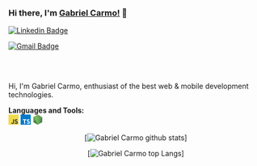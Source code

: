 ### Hi there, I'm [Gabriel Carmo!](https://gabrielcarmo-s.github.io) 👋

[![Linkedin Badge](https://img.shields.io/badge/-Gabriel%20Carmo-6633cc?style=flat-square&logo=Linkedin&logoColor=white&link=https://www.linkedin.com/in/gabrielcarmo-s/)](https://www.linkedin.com/in/gabrielcarmo-s/) 

[![Gmail Badge](https://img.shields.io/badge/-gabriekcarmk@gmail.com-6633cc?style=flat-square&logo=Gmail&logoColor=white&link=mailto:gabriekcarmk@gmail.com)](mailto:gabriekcarmk@gmail.com)

 <br />
 <br />

Hi, I'm Gabriel Carmo, enthusiast of the best web & mobile development technologies.

**Languages and Tools:**  
<code><img height="20" src="https://raw.githubusercontent.com/github/explore/80688e429a7d4ef2fca1e82350fe8e3517d3494d/topics/javascript/javascript.png"></code>
<code><img height="20" src="https://raw.githubusercontent.com/github/explore/80688e429a7d4ef2fca1e82350fe8e3517d3494d/topics/typescript/typescript.png"></code>
<code><img height="20" src="https://raw.githubusercontent.com/github/explore/80688e429a7d4ef2fca1e82350fe8e3517d3494d/topics/nodejs/nodejs.png"></code> 

<div align="center">

[![Gabriel Carmo github stats](https://github-readme-stats.vercel.app/api?username=gabrielcarmo-s&theme=midnight-purple&show_icons=true)]

[![Gabriel Carmo top Langs](https://github-readme-stats.vercel.app/api/top-langs/?username=gabrielcarmo-s&layout=compact)]
</div>










